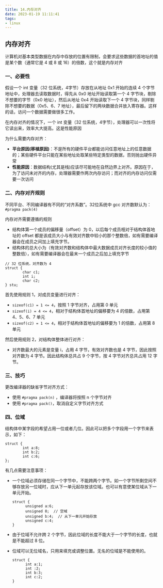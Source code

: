 ```yaml
---
title: 14.内存对齐
date: 2023-01-19 11:11:41
tags:
- linux
---
```


## 内存对齐

计算机对基本类型数据在内存中存放的位置有限制，会要求这些数据的首地址的值是某个数（通常它是 4 或 8 或 16）的倍数，这个就是内存对齐

### 一、必要性

假设一个 int 变量（32 位系统，4字节）存放在从地址 0x1 开始的连续 4 个字节地址中，处理器去读取数据时，得先从 0x0 地址开始读取第一个 4 字节块，剔除不想要的字节（0x0 地址），然后从地址 0x4 开始读取下一个 4 字节块，同样剔除不想要的数据（0x5、6、7 地址），最后留下的两块数据合并放入寄存器。这样的话，访问一个数据需要做很多工作。

在内存对齐的情况下，一个 int 变量（32 位系统，4字节），处理器可以一次性将它读出来，效率大大提高。这是性能原因

为什么需要内存对齐：

- **平台原因(移植原因)**：不是所有的硬件平台都能访问任意地址上的任意数据的；某些硬件平台只能在某些地址处取某些特定类型的数据，否则抛出硬件异常
- **性能原因**：数据结构(尤其是栈)应该尽可能地在自然边界上对齐。原因在于，为了访问未对齐的内存，处理器需要作两次内存访问；而对齐的内存访问仅需要一次访问

### 二、内存对齐规则

不同平台、不同编译器有不同的“对齐系数”。32位系统中 gcc 对齐数默认为：`#pragma pack(4)`

内存对齐需要遵循的规则

- 结构体第一个成员的偏移量（offset）为 0，以后每个成员相对于结构体首地址的 offset 都是该成员大小与有效对齐数中较小的那个整数倍，如有需要编译器会在成员之间加上填充字节。
- 结构体的总大小为（有效对齐数和结构体中最大数据成员对齐长度的较小值的整数倍），如有需要编译器会在最末一个成员之后加上填充字节

```
// 32 位系统，对齐数为 4
struct {
		char c1;
		int i;
		char c2;
} stu;
```

首先使用规则 1，对成员变量进行对齐：

- `sizeof(c1) = 1 <= 4`，按照 1 字节对齐，占用第 0 单元
- `sizeof(i) = 4 <= 4`，相对于结构体首地址的偏移要为 4 的倍数，占用第 4、5、6、7 单元
- `sizeof(c2) = 1 <= 4`，相对于结构体首地址的偏移要为 1 的倍数，占用第 8 单元

然后使用规则 2，对结构体整体进行对齐：

- 对齐数最大的元素是变量 i，占用 4 字节，有效对齐数也是 4 字节，因此按照对齐数为 4 字节。因此结构体总共占 9 个字节，按 4 字节对齐总共占用 12 字节。

### 三、技巧

更改编译器的缺省字节对齐方式：

- 使用 `#pragma pack(n)` ，编译器将按照 n 个字节对齐
- 使用 `#pragma pack()`，取消自定义字节对齐方式

### 四、位域

结构体中某字段的希望占用一位或者几位。因此可以把多个字段用一个字节来表示，如下：

```
struct {
		int a:8;
		int b:2;
		int c:6;
};
```

有几点需要注意事项：

- 一个位域必须存储在同一个字节中，不能跨两个字节。如一个字节所剩空间不够存放另一位域时，应从下一单元起存放该位域。也可以有意使某位域从下一单元开始。

  ```
  struct {
  		unsigned a:6;
  		unsigned 0;  // 空域
  		unsigned b:4;  // 从下一单元开始存放
  		unsigned c:4;
  }
  ```

- 由于位域不允许跨 2 个字节，因此位域的长度不能大于一个字节的长度，也就是不能超过 8 位。

- 位域可以无位域名，只用来填充或调整位置。无名的位域是不能使用的。

  ```
  struct {
  		int a:1;
  		int :2;
  		int b:3;
  		int c:2;
  }
  ```

  





















